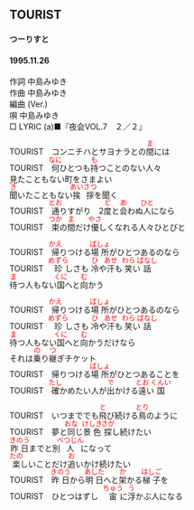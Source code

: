 <style type="text/css">
	ruby{
	    ruby-position: over;
	}
	ruby > rt{font-size: 12px;color:red;}
	p{font:16px;font-size: '楷体'}
</style>
## TOURIST
#### つーりすと
#### 1995.11.26

作詞     中島みゆき　　　　　   
作曲      中島みゆき  　　　   
編曲 (Ver.) 　　　　　    
唄     中島みゆき    
□ LYRIC (a)■『夜会VOL.7　２／２』   
   
TOURIST　コンニチハとサヨナラとの<ruby><rb>間</rb><rp>(</rp><rt>ま</rt><rp>)</rp></ruby>には   
TOURIST　<ruby><rb>何</rb><rp>(</rp><rt>なに</rt><rp>)</rp></ruby>ひとつも<ruby><rb>持</rb><rp>(</rp><rt>も</rt><rp>)</rp></ruby>つことのない人々   
見たこともない町をさまよい   
<ruby><rb>聞</rb><rp>(</rp><rt>き</rt><rp>)</rp></ruby>いたこともない<ruby><rb>挨拶</rb><rp>(</rp><rt>あいさつ</rt><rp>)</rp></ruby>を聞く   
TOURIST　<ruby><rb>通</rb><rp>(</rp><rt>とお</rt><rp>)</rp></ruby>りすがり　2<ruby><rb>度</rb><rp>(</rp><rt>ど</rt><rp>)</rp></ruby>と<ruby><rb>会</rb><rp>(</rp><rt>あ</rt><rp>)</rp></ruby>わぬ<ruby><rb>人</rb><rp>(</rp><rt>ひと</rt><rp>)</rp></ruby>になら   
TOURIST　<ruby><rb>束</rb><rp>(</rp><rt>つか</rt><rp>)</rp></ruby>の<ruby><rb>間</rb><rp>(</rp><rt>ま</rt><rp>)</rp></ruby>だけ<ruby><rb>優</rb><rp>(</rp><rt>やさ</rt><rp>)</rp></ruby>しくなれる人々</rb><rp>(</rp><rt>ひとびと</rt><rp>)</rp></ruby>   
   
TOURIST　<ruby><rb>帰</rb><rp>(</rp><rt>かえ</rt><rp>)</rp></ruby>りつける<ruby><rb>場所</rb><rp>(</rp><rt>ばしょ</rt><rp>)</rp></ruby>がひとつあるのなら   
TOURIST　<ruby><rb>珍</rb><rp>(</rp><rt>めずら</rt><rp>)</rp></ruby>しさも <ruby><rb>冷</rb><rp>(</rp><rt>ひ</rt><rp>)</rp></ruby>や<ruby><rb>汗</rb><rp>(</rp><rt>あせ</rt><rp>)</rp></ruby>も <ruby><rb>笑</rb><rp>(</rp><rt>わら</rt><rp>)</rp></ruby>い<ruby><rb>話</rb><rp>(</rp><rt>ばなし</rt><rp>)</rp></ruby>   
<ruby><rb>待</rb><rp>(</rp><rt>ま</rt><rp>)</rp></ruby>つ人もない<ruby><rb>国</rb><rp>(</rp><rt>くに</rt><rp>)</rp></ruby>へと<ruby><rb>向</rb><rp>(</rp><rt>む</rt><rp>)</rp></ruby>かう   
   
TOURIST　<ruby><rb>帰</rb><rp>(</rp><rt>かえ</rt><rp>)</rp></ruby>りつける<ruby><rb>場所</rb><rp>(</rp><rt>ばしょ</rt><rp>)</rp></ruby>がひとつあるのなら   
TOURIST　<ruby><rb>珍</rb><rp>(</rp><rt>めずら</rt><rp>)</rp></ruby>しさも <ruby><rb>冷</rb><rp>(</rp><rt>ひ</rt><rp>)</rp></ruby>や<ruby><rb>汗</rb><rp>(</rp><rt>あせ</rt><rp>)</rp></ruby>も <ruby><rb>笑</rb><rp>(</rp><rt>わら</rt><rp>)</rp></ruby>い<ruby><rb>話</rb><rp>(</rp><rt>ばなし</rt><rp>)</rp></ruby>   
<ruby><rb>待</rb><rp>(</rp><rt>ま</rt><rp>)</rp></ruby>つ人もない<ruby><rb>国</rb><rp>(</rp><rt>くに</rt><rp>)</rp></ruby>へと<ruby><rb>向</rb><rp>(</rp><rt>む</rt><rp>)</rp></ruby>かうだけなら   
それは<ruby><rb>乗</rb><rp>(</rp><rt>の</rt><rp>)</rp></ruby>り<ruby><rb>継</rb><rp>(</rp><rt>つ</rt><rp>)</rp></ruby>ぎチケット   
TOURIST　帰りつける<ruby><rb>場所</rb><rp>(</rp><rt>ばしょ</rt><rp>)</rp></ruby>がひとつあることを   
TOURIST　<ruby><rb>確</rb><rp>(</rp><rt>たし</rt><rp>)</rp></ruby>かめたい人が<ruby><rb>出</rb><rp>(</rp><rt>で</rt><rp>)</rp></ruby>かける<ruby><rb>遠</rb><rp>(</rp><rt>とお</rt><rp>)</rp></ruby>い<ruby><rb>国</rb><rp>(</rp><rt>くんい</rt><rp>)</rp></ruby>   
   
TOURIST　いつまででも<ruby><rb>飛</rb><rp>(</rp><rt>と</rt><rp>)</rp></ruby>び続ける<ruby><rb>鳥</rb><rp>(</rp><rt>とり</rt><rp>)</rp></ruby>のように   
TOURIST　夢と<ruby><rb>同</rb><rp>(</rp><rt>おな</rt><rp>)</rp></ruby>じ<ruby><rb>景色</rb><rp>(</rp><rt>けしき</rt><rp>)</rp></ruby> <ruby><rb>探</rb><rp>(</rp><rt>さが</rt><rp>)</rp></ruby>し続けたい   
<ruby><rb>昨日</rb><rp>(</rp><rt>きのう</rt><rp>)</rp></ruby>までと別<ruby><rb>人</rb><rp>(</rp><rt>べつじん</rt><rp>)</rp></ruby>になって   
<ruby><rb>楽</rb><rp>(</rp><rt>たの</rt><rp>)</rp></ruby>しいことだけ<ruby><rb>追</rb><rp>(</rp><rt>お</rt><rp>)</rp></ruby>いかけ続けたい   
TOURIST　<ruby><rb>昨日</rb><rp>(</rp><rt>きのう</rt><rp>)</rp></ruby>から<ruby><rb>明日</rb><rp>(</rp><rt>あした</rt><rp>)</rp></ruby>へと<ruby><rb>架</rb><rp>(</rp><rt>か</rt><rp>)</rp></ruby>かる<ruby><rb>梯子</rb><rp>(</rp><rt>はしご</rt><rp>)</rp></ruby>を   
TOURIST　ひとつはずし　<ruby><rb>宙</rb><rp>(</rp><rt>ちゅう</rt><rp>)</rp></ruby>に<ruby><rb>浮</rb><rp>(</rp><rt>う</rt><rp>)</rp></ruby>かぶ人になる   